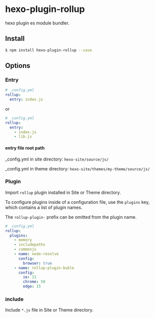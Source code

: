 # hexo-plugin-rollup

hexo plugin es module bundler.

## Install

```sh
$ npm install hexo-plugin-rollup --save
```

## Options

### Entry

```yaml
# _config.yml
rollup:
  entry: index.js
```
or
```yaml
# _config.yml
rollup:
  entry:
    - index.js
    - lib.js
```

#### entry file root path

_config.yml in site directory: `hexo-site/source/js/`

_config.yml in theme directory: `hexo-site/themes/my-theme/source/js/`

### Plugin

Import `rollup` plugin installed in Site or Theme directory.

To configure plugins inside of a configuration file, use the `plugins` key, which contains a list of plugin names.

The `rollup-plugin-` prefix can be omitted from the plugin name.

```yaml
# _config.yml
rollup:
  plugins:
    - memory
    - includepaths
    - commonjs
    - name: node-resolve
      config:
        browser: true
    - name: rollup-plugin-buble
      config:
        ie: 11
        chrome: 58
        edge: 15
```

### include

Include `*.js` file in Site or Theme directory.
